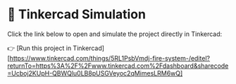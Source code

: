# 🔗 Tinkercad Simulation

Click the link below to open and simulate the project directly in Tinkercad:

👉 [Run this project in Tinkercad] [https://www.tinkercad.com/things/5RL1PsbVmdj-fire-system-/editel?returnTo=https%3A%2F%2Fwww.tinkercad.com%2Fdashboard&sharecode=Ucboj2KUpH-QBWQlu0LB8pUSGVeyoc2qMimesLRM6wQ]
